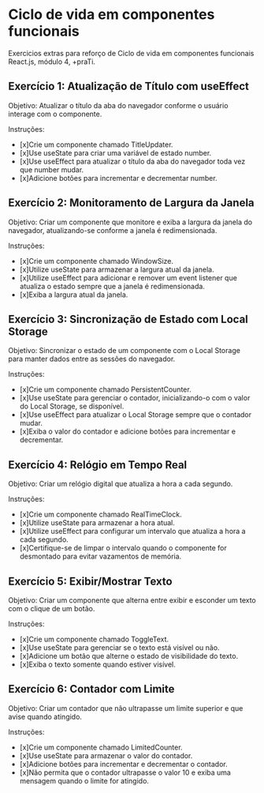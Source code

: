 # Ciclo de vida em componentes funcionais

Exercicios extras para reforço de Ciclo de vida em componentes funcionais React.js, módulo 4, +praTi.

## Exercício 1: Atualização de Título com useEffect

Objetivo: Atualizar o título da aba do navegador conforme o usuário interage com o componente.

Instruções:

- [x]Crie um componente chamado TitleUpdater.
- [x]Use useState para criar uma variável de estado number.
- [x]Use useEffect para atualizar o título da aba do navegador toda vez que number mudar.
- [x]Adicione botões para incrementar e decrementar number.

## Exercício 2: Monitoramento de Largura da Janela

Objetivo: Criar um componente que monitore e exiba a largura da janela do navegador, atualizando-se conforme a janela é redimensionada.

Instruções:

- [x]Crie um componente chamado WindowSize.
- [x]Utilize useState para armazenar a largura atual da janela.
- [x]Utilize useEffect para adicionar e remover um event listener que atualiza o estado sempre que a janela é redimensionada.
- [x]Exiba a largura atual da janela.

## Exercício 3: Sincronização de Estado com Local Storage

Objetivo: Sincronizar o estado de um componente com o Local Storage para manter dados entre as sessões do navegador.

Instruções:

- [x]Crie um componente chamado PersistentCounter.
- [x]Use useState para gerenciar o contador, inicializando-o com o valor do Local Storage, se disponível.
- [x]Use useEffect para atualizar o Local Storage sempre que o contador mudar.
- [x]Exiba o valor do contador e adicione botões para incrementar e decrementar.

## Exercício 4: Relógio em Tempo Real

Objetivo: Criar um relógio digital que atualiza a hora a cada segundo.

Instruções:

- [x]Crie um componente chamado RealTimeClock.
- [x]Utilize useState para armazenar a hora atual.
- [x]Utilize useEffect para configurar um intervalo que atualiza a hora a cada segundo.
- [x]Certifique-se de limpar o intervalo quando o componente for desmontado para evitar vazamentos de memória.

## Exercício 5: Exibir/Mostrar Texto

Objetivo: Criar um componente que alterna entre exibir e esconder um texto com o clique de um botão.

Instruções:

- [x]Crie um componente chamado ToggleText.
- [x]Use useState para gerenciar se o texto está visível ou não.
- [x]Adicione um botão que alterne o estado de visibilidade do texto.
- [x]Exiba o texto somente quando estiver visível.

## Exercício 6: Contador com Limite

Objetivo: Criar um contador que não ultrapasse um limite superior e que avise quando atingido.

Instruções:

- [x]Crie um componente chamado LimitedCounter.
- [x]Use useState para armazenar o valor do contador.
- [x]Adicione botões para incrementar e decrementar o contador.
- [x]Não permita que o contador ultrapasse o valor 10 e exiba uma mensagem quando o limite for atingido.
